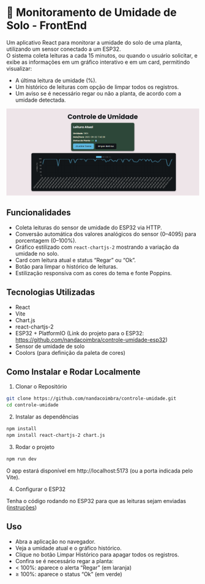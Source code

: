 # 🌱 Monitoramento de Umidade de Solo - FrontEnd

Um aplicativo React para monitorar a umidade do solo de uma planta, utilizando um sensor conectado a um ESP32.  
O sistema coleta leituras a cada 15 minutos, ou quando o usuário solicitar, e exibe as informações em um gráfico interativo e em um card, permitindo visualizar:

- A última leitura de umidade (%).
- Um histórico de leituras com opção de limpar todos os registros.
- Um aviso se é necessário regar ou não a planta, de acordo com a umidade detectada.

![alt text](controle-umidade.png)

## Funcionalidades

- Coleta leituras do sensor de umidade do ESP32 via HTTP.
- Conversão automática dos valores analógicos do sensor (0–4095) para porcentagem (0–100%).
- Gráfico estilizado com `react-chartjs-2` mostrando a variação da umidade no solo.
- Card com leitura atual e status “Regar” ou “Ok”.
- Botão para limpar o histórico de leituras.
- Estilização responsiva com as cores do tema e fonte Poppins.

## Tecnologias Utilizadas

- React
- Vite
- Chart.js
- react-chartjs-2
- ESP32 + PlatformIO (Link do projeto para o ESP32: https://github.com/nandacoimbra/controle-umidade-esp32)
- Sensor de umidade de solo
- Coolors (para definição da paleta de cores)

## Como Instalar e Rodar Localmente

1. Clonar o Repositório  
```bash
git clone https://github.com/nandacoimbra/controle-umidade.git
cd controle-umidade
```

2. Instalar as dependências
```bash
npm install
npm install react-chartjs-2 chart.js

```
3. Rodar o projeto
```bash
npm run dev
```

O app estará disponível em http://localhost:5173 (ou a porta indicada pelo Vite).

4. Configurar o ESP32

Tenha o código rodando no ESP32 para que as leituras sejam enviadas ([instruções](https://github.com/nandacoimbra/controle-umidade-esp32))

## Uso

- Abra a aplicação no navegador.
- Veja a umidade atual e o gráfico histórico.
- Clique no botão Limpar Histórico para apagar todos os registros.
- Confira se é necessário regar a planta:
- < 100%: aparece o alerta “Regar” (em laranja)
- ≥ 100%: aparece o status “Ok” (em verde)
